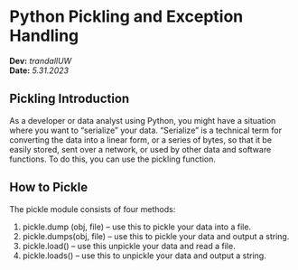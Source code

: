 # Python Pickling and Exception Handling 
**Dev:** *trandallUW*   
**Date:** *5.31.2023*


## Pickling Introduction
As a developer or data analyst using Python, you might have a situation where you want to “serialize” your data.  “Serialize” is a technical term for converting the data into a linear form, or a series of bytes, so that it be easily stored, sent over a network, or used by other data and software functions.    To do this, you can use the pickling function.  

## How to Pickle
The pickle module consists of four methods:
1.	pickle.dump (obj, file) – use this to pickle your data into a file.
2.	pickle.dumps(obj, file) – use this to pickle your data and output a string.
3.	pickle.load() – use this unpickle your data and read a file.
4.	pickle.loads() – use this to unpickle your data and output a string.


